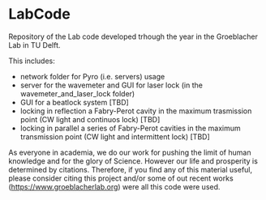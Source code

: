 # LabCode
Repository of the Lab code developed trhough the year in the Groeblacher Lab in TU Delft.

This includes:
  - network folder for Pyro (i.e. servers) usage
  - server for the wavemeter and GUI for laser lock (in the wavemeter_and_laser_lock folder)
  - GUI for a beatlock system  [TBD]
  - locking in reflection a Fabry-Perot cavity in the maximum trasmission point (CW light and continuos lock)  [TBD]
  - locking in parallel a series of Fabry-Perot cavities in the maximum transmission point (CW light and intermittent lock)   [TBD]


As everyone in academia, we do our work for pushing the limit of human knowledge and for the glory of Science. However our life and prosperity is determined by citations. Therefore, if you find any of this material useful, please consider citing this project and/or some of out recent works (https://www.groeblacherlab.org) were all this code were used.
